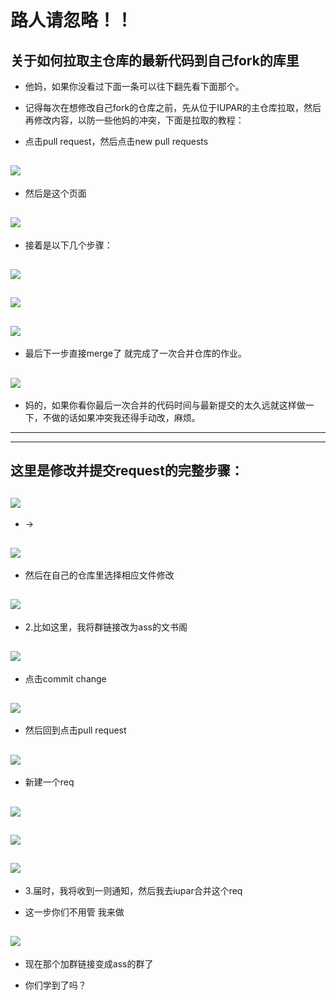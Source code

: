 # 路人请忽略！！

## 关于如何拉取主仓库的最新代码到自己fork的库里

- 他妈，如果你没看过下面一条可以往下翻先看下面那个。

- 记得每次在想修改自己fork的仓库之前，先从位于IUPAR的主仓库拉取，然后再修改内容，以防一些他妈的冲突，下面是拉取的教程：

- 点击pull request，然后点击new pull requests

![](https://i.imgur.com/FtRIT3z.png)
------

- 然后是这个页面

![](https://i.imgur.com/1if34pX.jpeg)
------

- 接着是以下几个步骤：

![](https://i.imgur.com/zrh1nPE.jpeg)
------

![](https://i.imgur.com/ba8YKWL.jpeg)
------

![](https://i.imgur.com/mNqmCRz.png)
------

- 最后下一步直接merge了 就完成了一次合并仓库的作业。

![](https://i.imgur.com/vgIVgIg.jpeg)
------

- 妈的，如果你看你最后一次合并的代码时间与最新提交的太久远就这样做一下，不做的话如果冲突我还得手动改，麻烦。

------
------


## 这里是修改并提交request的完整步骤：


![](https://i.imgur.com/vSu3ThN.jpeg)
------

- ->

![](https://i.imgur.com/jIm00O6.jpeg)
------

- 然后在自己的仓库里选择相应文件修改

![](https://i.imgur.com/vVkwkSp.jpeg)  
------

- 2.比如这里，我将群链接改为ass的文书阁

![](https://i.imgur.com/opFmLGa.jpeg)
------

- 点击commit change

![](https://i.imgur.com/yLTsYEl.jpeg)
------

- 然后回到点击pull request

![](https://i.imgur.com/njneOEi.jpeg)
------

- 新建一个req

![](https://i.imgur.com/QJiUjLm.jpeg)
------

![](https://i.imgur.com/sfqefG6.jpeg)
------

![](https://i.imgur.com/6Wp3zX0.jpeg)
------

- 3.届时，我将收到一则通知，然后我去iupar合并这个req

- 这一步你们不用管 我来做

![](https://i.imgur.com/L6JKjvL.jpeg)
------

- 现在那个加群链接变成ass的群了

- 你们学到了吗？

